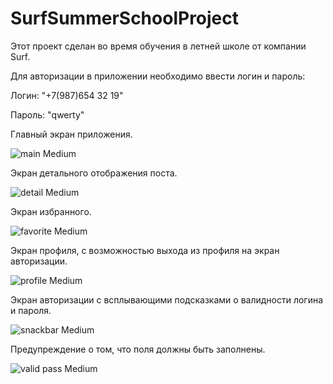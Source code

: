 # SurfSummerSchoolProject

Этот проект сделан во время обучения в летней школе от компании Surf.

Для авторизации в приложении необходимо ввести логин и пароль:

Логин: "+7(987)654 32 19"

Пароль: "qwerty"

Главный экран приложения.

![main Medium](https://user-images.githubusercontent.com/95565087/191460865-1b483244-6395-4281-8183-dc36c06a064a.png)

Экран детального отображения поста.

![detail Medium](https://user-images.githubusercontent.com/95565087/191460501-4a89cd23-30b8-480b-a4c8-fa7185300d69.jpeg)

Экран избранного.

![favorite Medium](https://user-images.githubusercontent.com/95565087/191460719-16d18b7e-1e28-4a2b-927b-5ed2ad6de318.jpeg)

Экран профиля, с возможностью выхода из профиля на экран авторизации.

![profile Medium](https://user-images.githubusercontent.com/95565087/191460990-4abf1e46-631e-4bd9-ae53-02106c75be4c.png)

Экран авторизации с всплывающими подсказками о валидности логина и пароля.

![snackbar Medium](https://user-images.githubusercontent.com/95565087/191461098-1296530a-b7da-4cfb-81fc-0051bca04b48.png)

Предупреждение о том, что поля должны быть заполнены.

![valid pass Medium](https://user-images.githubusercontent.com/95565087/191461155-89396a56-b639-4501-a43e-62832615614f.png)

